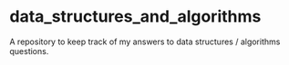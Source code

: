 # data_structures_and_algorithms
A repository to keep track of my answers to data structures / algorithms questions. 
